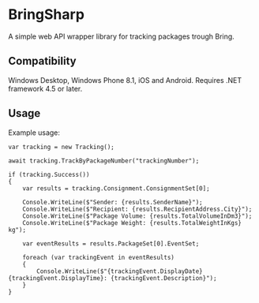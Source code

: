 # BringSharp
A simple web API wrapper library for tracking packages trough Bring.

## Compatibility
Windows Desktop, Windows Phone 8.1, iOS and Android. Requires .NET framework 4.5 or later.

## Usage
Example usage:
```
var tracking = new Tracking();

await tracking.TrackByPackageNumber("trackingNumber");

if (tracking.Success())
{
    var results = tracking.Consignment.ConsignmentSet[0];

    Console.WriteLine($"Sender: {results.SenderName}");
    Console.WriteLine($"Recipient: {results.RecipientAddress.City}");
    Console.WriteLine($"Package Volume: {results.TotalVolumeInDm3}");
    Console.WriteLine($"Package Weight: {results.TotalWeightInKgs} kg");

    var eventResults = results.PackageSet[0].EventSet;

    foreach (var trackingEvent in eventResults)
    {
        Console.WriteLine($"{trackingEvent.DisplayDate} {trackingEvent.DisplayTime}: {trackingEvent.Description}");
    }
}
```
